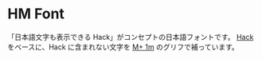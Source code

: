 # HM Font

「日本語文字も表示できる Hack」がコンセプトの日本語フォントです。
[Hack](https://sourcefoundry.org/hack/) をベースに、Hack に含まれない文字を
[M+ 1m](https://mplus-fonts.osdn.jp/) のグリフで補っています。
